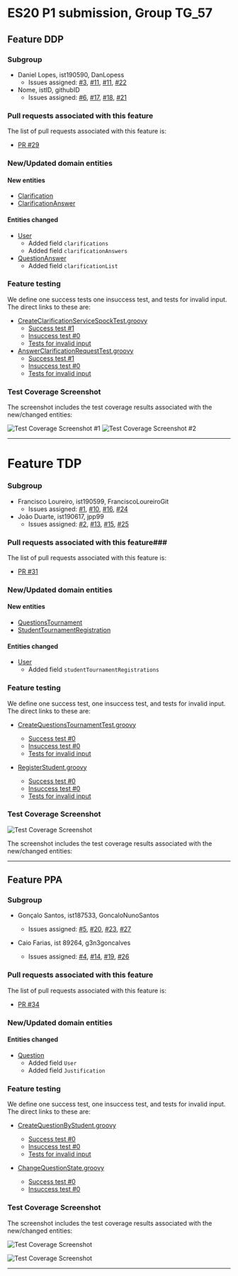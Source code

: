 # ES20 P1 submission, Group TG_57

## Feature DDP

### Subgroup
 - Daniel Lopes, ist190590, DanLopess
   + Issues assigned: [#3](https://github.com/tecnico-softeng/es20tg_57-project/issues/3), [#11](https://github.com/tecnico-softeng/es20tg_57-project/issues/11), [#11](https://github.com/tecnico-softeng/es20tg_57-project/issues/12), [#22](https://github.com/tecnico-softeng/es20tg_57-project/issues/22)
 - Nome, istID, githubID
   + Issues assigned: [#6](https://github.com/tecnico-softeng/es20tg_57-project/issues/6), [#17](https://github.com/tecnico-softeng/es20tg_57-project/issues/17), [#18](https://github.com/tecnico-softeng/es20tg_57-project/issues/18), [#21](https://github.com/tecnico-softeng/es20tg_57-project/issues/21)
 
### Pull requests associated with this feature

The list of pull requests associated with this feature is:

 - [PR #29](https://github.com/tecnico-softeng/es20tg_57-project/pull/29)


### New/Updated domain entities

#### New entities
 - [Clarification](https://github.com/tecnico-softeng/es20tg_57-project/blob/DdP/backend/src/main/java/pt/ulisboa/tecnico/socialsoftware/tutor/clarification/domain/Clarification.java)
 - [ClarificationAnswer](https://github.com/tecnico-softeng/es20tg_57-project/blob/DdP/backend/src/main/java/pt/ulisboa/tecnico/socialsoftware/tutor/answer/domain/ClarificationAnswer.java)

#### Entities changed
 - [User](https://github.com/tecnico-softeng/es20tg_57-project/blob/DdP/backend/src/main/java/pt/ulisboa/tecnico/socialsoftware/tutor/user/User.java)
   + Added field `clarifications`
   + Added field `clarificationAnswers`
 - [QuestionAnswer](https://github.com/tecnico-softeng/es20tg_57-project/blob/DdP/backend/src/main/java/pt/ulisboa/tecnico/socialsoftware/tutor/answer/domain/QuestionAnswer.java)
   + Added field `clarificationList`
 
### Feature testing

We define one success tests one insuccess test, and tests for invalid input. The direct links to these are:

 - [CreateClarificationServiceSpockTest.groovy](https://github.com/tecnico-softeng/es20tg_57-project/blob/DdP/backend/src/test/groovy/pt/ulisboa/tecnico/socialsoftware/tutor/clarification/service/CreateClarificationServiceSpockTest.groovy)
    + [Success test #1](https://github.com/tecnico-softeng/es20tg_57-project/blob/DdP/backend/src/test/groovy/pt/ulisboa/tecnico/socialsoftware/tutor/clarification/service/CreateClarificationServiceSpockTest.groovy#L101)
    + [Insuccess test #0](https://github.com/tecnico-softeng/es20tg_57-project/blob/DdP/backend/src/test/groovy/pt/ulisboa/tecnico/socialsoftware/tutor/clarification/service/CreateClarificationServiceSpockTest.groovy#L153)
    + [Tests for invalid input](https://github.com/tecnico-softeng/es20tg_57-project/blob/DdP/backend/src/test/groovy/pt/ulisboa/tecnico/socialsoftware/tutor/clarification/service/CreateClarificationServiceSpockTest.groovy#L131)
 - [AnswerClarificationRequestTest.groovy](https://github.com/tecnico-softeng/es20tg_57-project/blob/DdP/backend/src/test/groovy/pt/ulisboa/tecnico/socialsoftware/tutor/answer/service/AnswerClarificationRequestTest.groovy)
    + [Success test #1](https://github.com/tecnico-softeng/es20tg_57-project/blob/DdP/backend/src/test/groovy/pt/ulisboa/tecnico/socialsoftware/tutor/answer/service/AnswerClarificationRequestTest.groovy#L182)
    + [Insuccess test #0](https://github.com/tecnico-softeng/es20tg_57-project/blob/DdP/backend/src/test/groovy/pt/ulisboa/tecnico/socialsoftware/tutor/answer/service/AnswerClarificationRequestTest.groovy#L227)
    + [Tests for invalid input](https://github.com/tecnico-softeng/es20tg_57-project/blob/DdP/backend/src/test/groovy/pt/ulisboa/tecnico/socialsoftware/tutor/answer/service/AnswerClarificationRequestTest.groovy#L242)


### Test Coverage Screenshot

The screenshot includes the test coverage results associated with the new/changed entities:

![Test Coverage Screenshot #1](https://web.tecnico.ulisboa.pt/~ist190590/ES/Screenshots/Captura%20de%20ecra%cc%83%202020-03-13,%20a%cc%80s%2015.58.11.png)
![Test Coverage Screenshot #2](https://web.tecnico.ulisboa.pt/~ist190590/ES/Screenshots/Captura%20de%20ecra%cc%83%202020-03-13,%20a%cc%80s%2015.58.42.png)


---
	
# Feature TDP

### Subgroup

* Francisco Loureiro, ist190599, FranciscoLoureiroGit
	* Issues assigned: [#1](https://github.com/tecnico-softeng/es20tg_57-project/issues/1), [#10](https://github.com/tecnico-softeng/es20tg_57-project/issues/10), [#16](https://github.com/tecnico-softeng/es20tg_57-project/issues/16), [#24](https://github.com/tecnico-softeng/es20tg_57-project/issues/24)
* João Duarte, ist190617, jpp99
	* Issues assigned: [#2](https://github.com/tecnico-softeng/es20tg_57-project/issues/2), [#13](https://github.com/tecnico-softeng/es20tg_57-project/issues/13), [#15](https://github.com/tecnico-softeng/es20tg_57-project/issues/15), [#25](https://github.com/tecnico-softeng/es20tg_57-project/issues/25)

### Pull requests associated with this feature###

The list of pull requests associated with this feature is:

* [PR #31](https://github.com/tecnico-softeng/es20tg_57-project/pull/31)

### New/Updated domain entities

#### New entities

* [QuestionsTournament](https://github.com/tecnico-softeng/es20tg_57-project/blob/TdP/backend/src/main/java/pt/ulisboa/tecnico/socialsoftware/tutor/questionsTournament/domain/QuestionsTournament.java)
* [StudentTournamentRegistration](https://github.com/tecnico-softeng/es20tg_57-project/blob/TdP/backend/src/main/java/pt/ulisboa/tecnico/socialsoftware/tutor/questionsTournament/domain/StudentTournamentRegistration.java)

#### Entities changed
 - [User](https://github.com/tecnico-softeng/es20tg_57-project/blob/TdP/backend/src/main/java/pt/ulisboa/tecnico/socialsoftware/tutor/user/User.java)
   + Added field `studentTournamentRegistrations`
  

### Feature testing

We define one success test, one insuccess test, and tests for invalid input. The direct links to these are:

* [CreateQuestionsTournamentTest.groovy](https://github.com/tecnico-softeng/es20tg_57-project/blob/TdP/backend/src/test/groovy/pt/ulisboa/tecnico/socialsoftware/tutor/questionsTournament/service/CreateQuestionsTournamentTest.groovy)
	* [Success test #0](https://github.com/tecnico-softeng/es20tg_57-project/blob/TdP/backend/src/test/groovy/pt/ulisboa/tecnico/socialsoftware/tutor/questionsTournament/service/CreateQuestionsTournamentTest.groovy#L82)
	* [Insuccess test #0](https://github.com/tecnico-softeng/es20tg_57-project/blob/TdP/backend/src/test/groovy/pt/ulisboa/tecnico/socialsoftware/tutor/questionsTournament/service/CreateQuestionsTournamentTest.groovy#L108)
	* [Tests for invalid input](https://github.com/tecnico-softeng/es20tg_57-project/blob/TdP/backend/src/test/groovy/pt/ulisboa/tecnico/socialsoftware/tutor/questionsTournament/service/CreateQuestionsTournamentTest.groovy#L144)

* [RegisterStudent.groovy](https://github.com/tecnico-softeng/es20tg_57-project/blob/develop/backend/src/test/groovy/pt/ulisboa/tecnico/socialsoftware/tutor/questionsTournament/service/RegisterStudentTest.groovy)
	* [Success test #0](https://github.com/tecnico-softeng/es20tg_57-project/blob/develop/backend/src/test/groovy/pt/ulisboa/tecnico/socialsoftware/tutor/questionsTournament/service/RegisterStudentTest.groovy#L80)
	* [Insuccess test #0](https://github.com/tecnico-softeng/es20tg_57-project/blob/develop/backend/src/test/groovy/pt/ulisboa/tecnico/socialsoftware/tutor/questionsTournament/service/RegisterStudentTest.groovy#L183)
	* [Tests for invalid input](https://github.com/tecnico-softeng/es20tg_57-project/blob/develop/backend/src/test/groovy/pt/ulisboa/tecnico/socialsoftware/tutor/questionsTournament/service/RegisterStudentTest.groovy#L118)

### Test Coverage Screenshot

![Test Coverage Screenshot](https://web.tecnico.ulisboa.pt/~ist190617/ES/testCoverage.png)

The screenshot includes the test coverage results associated with the new/changed entities:

---	

## Feature PPA

### Subgroup
 - Gonçalo Santos, ist187533, GoncaloNunoSantos
   + Issues assigned: [#5](https://github.com/tecnico-softeng/es20tg_57-project/issues/5), [#20](https://github.com/tecnico-softeng/es20tg_57-project/issues/20), 
   [#23](https://github.com/tecnico-softeng/es20tg_57-project/issues/23), [#27](https://github.com/tecnico-softeng/es20tg_57-project/issues/27)
 
 - Caio Farias, ist 89264, g3n3goncalves
   + Issues assigned: [#4](https://github.com/tecnico-softeng/es20tg_57-project/issues/4), [#14](https://github.com/tecnico-softeng/es20tg_57-project/issues/14), 
   [#19](https://github.com/tecnico-softeng/es20tg_57-project/issues/19), [#26](https://github.com/tecnico-softeng/es20tg_57-project/issues/26)
 
### Pull requests associated with this feature

The list of pull requests associated with this feature is:

 - [PR #34](https://github.com/tecnico-softeng/es20tg_57-project/pull/34)


### New/Updated domain entities

#### Entities changed
 - [Question](https://github.com/tecnico-softeng/es20tg_57-project/blob/PpA/backend/src/main/java/pt/ulisboa/tecnico/socialsoftware/tutor/question/domain/Question.java)
   + Added field `User`
   + Added field `Justification`
 
### Feature testing

We define one success test, one insuccess test, and tests for invalid input. The direct links to these are:

 - [CreateQuestionByStudent.groovy](https://github.com/tecnico-softeng/es20tg_57-project/blob/PpA/backend/src/test/groovy/pt/ulisboa/tecnico/socialsoftware/tutor/question/service/CreateQuestionByStudent.groovy)
    + [Success test #0](https://github.com/tecnico-softeng/es20tg_57-project/blob/PpA/backend/src/test/groovy/pt/ulisboa/tecnico/socialsoftware/tutor/question/service/CreateQuestionByStudent.groovy#L150)
    + [Insuccess test #0](#L242)
    + [Tests for invalid input](#L234)

 - [ChangeQuestionState.groovy](https://github.com/tecnico-softeng/es20tg_57-project/blob/PpA/backend/src/test/groovy/pt/ulisboa/tecnico/socialsoftware/tutor/question/service/ChangeQuestionStateTest.groovy)
    + [Success test #0](https://github.com/tecnico-softeng/es20tg_57-project/blob/PpA/backend/src/test/groovy/pt/ulisboa/tecnico/socialsoftware/tutor/question/service/ChangeQuestionStateTest.groovy#L112)
    + [Insuccess test #0](https://github.com/tecnico-softeng/es20tg_57-project/blob/PpA/backend/src/test/groovy/pt/ulisboa/tecnico/socialsoftware/tutor/question/service/ChangeQuestionStateTest.groovy#L147)


### Test Coverage Screenshot

The screenshot includes the test coverage results associated with the new/changed entities:

![Test Coverage Screenshot](https://cdn.discordapp.com/attachments/687829080087068825/688053214419222544/Captura_de_ecra_2020-03-13_as_15.57.24.png?fbclid=IwAR2TDekiGaFf1rXvuntO2qX0uVzUNGjKiX7iv1rwZuXNajiLV8l3j5PDj1w)

![Test Coverage Screenshot](https://cdn.discordapp.com/attachments/687829080087068825/688053212065955990/Captura_de_ecra_2020-03-13_as_15.57.12.png?fbclid=IwAR3x1FurHE4652zQ4nm8ZKZWeZ0qgbXKkv3K9U89vxigtSjYfbKsjCPeM-U)

---


